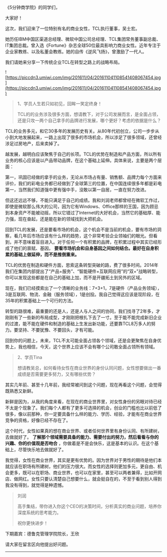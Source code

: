 《5分钟商学院》的同学们，

大家好！

这次，我们迎来了一位特别有名的商业女性，TCL执行董事，吴士宏。

她历任IBM中国区渠道总经理、微软中国公司总经理、TCL集团常务董事副总裁、IT集团总裁。曾入选《Fortune》杂志全球50位最具影响力商业女性。近年专注于企业家教练、以及私董会教练。她的自传《逆风飞扬》，曾激励了一代人。

我们请她来分享一下传统企业TCL在转型之路上的战略布局。

![https://piccdn3.umiwi.com/img/201611/04/201611041108541408067454.jpg](https://piccdn3.umiwi.com/img/201611/04/201611041108541408067454.jpg)

> 1、学员人生若只如初见，回眸一笑定终身！
> 
> TCL的的业务涉及很多方面，想请教下，对于公司发展而言，是全面占领，还是只攻一两个自己拿手的品牌进行发展，哪个更好？考虑的依据是什么？

TCL的业务多元，和它30多年的发展历史有关。从80年代初创立，公司一步步从小到大地发展起来，一路上出现了很多的市场机会，所以涉足了很多领域，还曾经涉足过房地产，后来卖掉了。

越发展，越明白应该聚焦于自己的长项。TCL的优势在制造和产品方面，所以所有业务的核心应该是以产品带动品牌，在这个基础上延伸。具体来说，主要是两个层面：

第一，巩固已经做的拿手的业务，无论从市场占有量、销售额、品牌力每个方面来评价，我们的彩电业务都已经做到了全球第三的位置，在中国连续很多年都是彩电第一，当然我们知道强中更有强中手，没敢以第一自居，一直在努力改进。

但这还远远不够，不能只满足于自己的成绩。我和刘润老师都曾经在微软工作过，即使是微软那么伟大的公司，因为它有Windows、Office那样的王国，因为顾忌到本身资产不能被动摇，所以它错过了Internet的大好机会，当然它的基础厚、能力强，现在奋起，还是能在新的领域找到大把机会。

回到TCL的发展，还是要看市场的机会，这个机会不是当前的机会，要有市场的洞察，看几年后市场应该有什么样的趋势，这个非常考验企业领袖们的眼光。但看到，并不意味着盲目进入。对于任何一个有积累的品牌，在积累过程中其实已经形成了他们的禀赋、基因， **要看市场机会和自身基因之间如何结合。最好在自身积累的基础上做延伸，而不是推倒重来。**

TCL的优势在制造和硬件方面，思索这条转型突破的路，费了很多时间。2014年我们在集团内部提出了“产品+服务”、“智能硬件+互联网应用”的“双+”战略转型，你可以发现这些都是在自己的基础上加，而不是开疆拓土到另外的区域。

现在，我们已经摸索出了一个清晰的业务线：7+3+1，7是硬件（产品业务领域），3是互联网、物流、金融（服务领域），1是创投。我自己觉得这应该是现阶段，在35年的积累基础上一个可行的方法。

转型的路很难，最重要的还是人，还是人与人之间的协同，我们找寻了2年多，才刚刚有了一些新的布局成型，才刚刚把根扎下去了一寸。至于能不能完成新旧企业的过渡，能不能在硬件和制造的基础上生发出新功能，还要靠TCL8万多人的努力。要坚持、不要犹豫、不要回头，才有可能。

回到你的问题上，未来，TCL不太可能全面占领各个领域，还是会更聚焦在自身优势上，我也相信，今天，这个世界上应该不会有哪个公司敢全面占领所有领域。

> 2、学员Tina
> 
> 想请教吴总，如何看待女性在商业世界的身份认同问题，女性想要做出一番成绩是否需要更多努力，又有哪些优势？

其实几年前、甚至十几年前，我经常被问到这个问题，现在再看这个问题，会觉得既熟悉又新鲜。

新鲜是因为，从我的角度来看，在现在的商业世界里，对女性身份的另眼对待已经不太是个现象了。我们每个人都有了更多可选择的机会，创业的门槛也比以前低了很多，像以前那种，你一定要具备什么样的能力、学历、经验，才能有在商业世界竞争的资格，好像已经不存在了。

这个时代，女性如果真的想在商业世界、或者任何世界里有身份认同、有所建树，去做就好了。 **了解那个领域需要具备的能力、需要付出的努力，然后看看与你的兴趣、你的价值观是否吻合** ，你做着是不是会快乐，这是基本的认识。在这个基础上，尽管快乐地去做就好了。

我觉得，女性在商业世界，其实是更有优势的。因为世界对于男性的期待是他们本就应该在职场有所建树，他们的压力很大。而女性的选择则更加多元，更自由、机会更多，既可以在职场、商业世界，也可以在家里，甚至可以两者兼得，比如开网店、做网红。女性只要认清楚自己想要什么，就会挺自在的，不至于看到别人得到我没有得到，就觉得是种遗憾。

> 刘润
> 
> 高手集结，带你进入你这个CEO的决策时间，分析真实的商业问题，培养你深度系统的思考能力。
> 
> 祝你更快进步！

下期嘉宾：德鲁克管理学院院长，王欣

请大家在留言区向他提出好问题。

---
